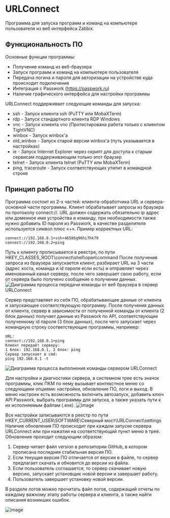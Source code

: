 # URLConnect
Программа для запуска программ и команд на компьютере пользователя из веб интерфейса Zabbix. 

## Функциональность ПО

Основные функции программы:
* Получение команд из веб-браузера
* Запуск программ и команд на компьютере пользователя
* Передача логина и пароля для авторизации на устройстве куда происходит подключение
* Интеграция с Passwork (https://passwork.ru)
* Наличие графического интерфейса для настройки программы

URLConnect поддерживает следующие команды для запуска:
* ssh - Запуск клиента ssh (PuTTY или MobaXTerm)
* rdp - Запуск стандартного клиента RDP Windows
* vnc - Запуск клиента vnc (Протестирована работа только с клиентом TightVNC)
* winbox - Запуск winbox'а
* old_winbox - Запуск старой версии winbox'а (путь указывается в настройках)
* ie - Запуск Internet Explorer через скрипт для доступа к старым сервисам поддерживающим только этот браузер
* telnet - Запуск клиента telnet (PuTTY или MobaXTerm)
* ping, traceroute - Запуск соответствующих утилит в командной строке

## Принцип работы ПО
Программа состоит из 2-х частей: клиента-обработчика URL и сервера-основной части программы. Клиент обрабатывает запросы из браузера по протоколу connect://. URL должен содержать обязательно ip адрес или доменное имя устройства и команду, при необходимости также нужно добавить ID пароля из Passwork, в качестве разделителя используется символ плюс «+».
Пример корректных URL:
```
connect://192.168.0.1+ssh+46586g96hi7hk79
connect://192.168.0.2+ping
```
Путь к клиенту прописывается в реестре, по пути HKEY_CLASSES_ROOT\connect\shell\open\command
После получения запроса из браузера запускается клиент, разбирает URL на 3 части (адрес хоста, команда и id пароля если есть) и отправляет через именованный канал серверу, после чего завершает свою работу, если от сервера было получено сообщение о получении данных.
![Диаграмма процесса передачи команды от веб браузера в сервер URLConnect](https://github.com/NorthBridgeKholmsk/URLConnect/assets/109929249/d99a2bf6-aa14-43a9-a4cd-5b9c84961c36)

Сервер представляет из себя ПО, обрабатывающее данные от клиента и запускающее соответствующую программу. После получения данных от клиента, сервер в зависимости от полученной команды от клиента (2 блок данных) получает данные из Passwork по API, соответствующие полученному id пароля (3 блок данных), после чего запускает через командную строку соответствующие программы, например:
```
URL:
connect://192.168.0.1+ping
Клиент передаёт серверу:
1 блок: 192.168.0.1, 2 блок: ping
Сервер запускает в cmd:
ping 192.168.0.1 -t
```
![Диаграмма процесса выполнения команды сервером URLConnect](https://github.com/NorthBridgeKholmsk/URLConnect/assets/109929249/9db937e1-f12a-4601-b641-fcb09027f473)

Для настройки и диагностики сервера, в системном трее есть значок программы, клик ПКМ по нему вызывает контекстное меню со следующими опциями: настройки, обновление ПО, логи и выход. 
В меню настроек есть возможность включить автозапуск, добавить ключ API Passwork, выбрать программы для запуска, а также указать пути к их исполняемым файлам (.exe). 
![image](https://github.com/NorthBridgeKholmsk/URLConnect/assets/109929249/3c7d2895-536e-4bbc-8d4d-65715a524c3f)

Все настройки записываются в реестр по пути HKEY_CURRENT_USER\SOFTWARE\Северный мост\URLConnect\settings
Наличие обновления ПО происходит при каждом запуске сервера URLConnect или при нажатии на соответствующий пункт меню в трее. Обновление проходит следующим образом:
1. Сервер читает файл version в репозитории GitHub, в котором прописана последняя стабильная версия ПО.
2. Если текущая версия ПО отличается от версии в файле, то сервер предлагает скачать и обновится до версии из файла.
3. Если пользователь соглашается, то сервер скачивает новую версию, запускает установщик новой версии и завершает работу.
4. Пользователь завершает установку новой версии.

В разделе логов можно прочитать файл логов, содержащий отчеты по каждому важному этапу работы сервера и клиента, а также найти описания возникших ошибок.

![image](https://github.com/NorthBridgeKholmsk/URLConnect/assets/109929249/ac80c2ab-6553-4b15-b28d-226b264615eb)



